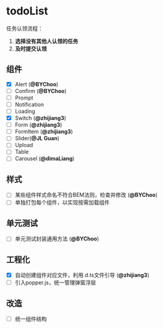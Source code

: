 # todoList

任务认领流程：

1. **选择没有其他人认领的任务**
2. **及时提交认领**

## 组件

- [x] Alert (**@BYChoo**)
- [ ] Confirm (**@BYChoo**)
- [ ] Prompt
- [ ] Notification
- [ ] Loading
- [x] Switch (**@zhijiang3**)
- [ ] Form (**@zhijiang3**)
- [ ] FormItem (**@zhijiang3**)
- [ ] Slider(**@JL Guan**)
- [ ] Upload
- [ ] Table
- [ ] Carousel (**@dimaLiang**)

## 样式

- [ ] 某些组件样式命名不符合BEM法则，检查并修改 (**@BYChoo**)
- [ ] 单独打包每个组件，以实现按需加载组件

## 单元测试

- [ ] 单元测试封装通用方法 (**@BYChoo**)

## 工程化

- [x] 自动创建组件对应文件，利用.d.ts文件引导 (**@zhijiang3**)
- [ ] 引入popper.js，统一管理弹窗浮层

## 改造

- [ ] 统一组件结构
